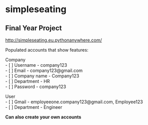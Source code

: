 # simpleseating
## Final Year Project

http://simpleseating.eu.pythonanywhere.com/

Populated accounts that show features:
<p>
Company<br>
- [ ] Username - company123<br>
- [ ] Email - company123@gmail.com<br>
- [ ] Company name - Company123<br>
- [ ] Department - HR<br>
- [ ] Password - company123<br>
</p>

<p>
User<br>
- [ ] Gmail - employeeone.company123@gmail.com,  Employee123<br>
- [ ] Department - Engineer<br>
</p>

**Can also create your own accounts**
